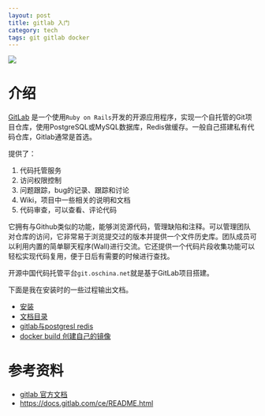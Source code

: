 ```yaml
---
layout: post
title: gitlab 入门
category: tech
tags: git gitlab docker
---
```

![](https://cdn.kelu.org/blog/tags/gitlab.jpg)

# 介绍

[GitLab](https://about.gitlab.com/) 是一个使用`Ruby on Rails`开发的开源应用程序，实现一个自托管的Git项目仓库，使用PostgreSQL或MySQL数据库，Redis做缓存。一般自己搭建私有代码仓库，Gitlab通常是首选。

提供了：

1.  代码托管服务
2.  访问权限控制
3.  问题跟踪，bug的记录、跟踪和讨论
4.  Wiki，项目中一些相关的说明和文档
5.  代码审查，可以查看、评论代码

它拥有与Github类似的功能，能够浏览源代码，管理缺陷和注释。可以管理团队对仓库的访问，它非常易于浏览提交过的版本并提供一个文件历史库。团队成员可以利用内置的简单聊天程序(Wall)进行交流。它还提供一个代码片段收集功能可以轻松实现代码复用，便于日后有需要的时候进行查找。

开源中国代码托管平台`git.oschina.net`就是基于GitLab项目搭建。

下面是我在安装时的一些过程输出文档。

* [安装](/tech/2017/10/17/gitlab-tutorial-1.html)
* [文档目录](/tech/2017/10/17/gitlab-tutorial-2.html)
* [gitlab与postgresl redis](/tech/2017/10/17/gitlab-tutorial-3.html)
* [docker build 创建自己的镜像](/tech/2017/10/17/gitlab-tutorial-4.html)

# 参考资料

* [gitlab 官方文档](https://docs.gitlab.com/)
* <https://docs.gitlab.com/ce/README.html>